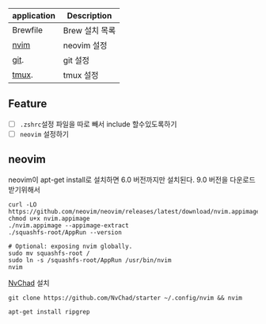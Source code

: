 | application                    | Description                 |
| ------------------------------ | --------------------------- |
| Brewfile                       | Brew 설치 목록                |
| [nvim](./nvim/README.md)       | neovim 설정                  |
| [git](./git/README.md).        | git 설정                     |
| [tmux](./tmux/README.md).      | tmux 설정                    |

## Feature

- [ ] `.zshrc`설정 파일을 따로 빼서 include 할수있도록하기
- [ ] `neovim` 설정하기

## neovim

neovim이 apt-get install로 설치하면 6.0 버전까지만 설치된다.
9.0 버전을 다운로드 받기위해서

```shell
curl -LO https://github.com/neovim/neovim/releases/latest/download/nvim.appimage
chmod u+x nvim.appimage
./nvim.appimage --appimage-extract
./squashfs-root/AppRun --version

# Optional: exposing nvim globally.
sudo mv squashfs-root /
sudo ln -s /squashfs-root/AppRun /usr/bin/nvim
nvim
```

[NvChad](https://github.com/NvChad/NvChad) 설치

```
git clone https://github.com/NvChad/starter ~/.config/nvim && nvim
```

```
apt-get install ripgrep
```

